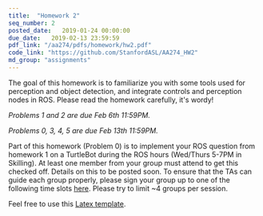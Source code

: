 ```yaml
---
title:  "Homework 2"
seq_number: 2
posted_date:   2019-01-24 00:00:00
due_date:   2019-02-13 23:59:59
pdf_link: "/aa274/pdfs/homework/hw2.pdf"
code_link: "https://github.com/StanfordASL/AA274_HW2"
md_group: "assignments"
---
```

The goal of this homework is to familiarize you with some tools used for perception and object detection, and integrate controls and perception nodes in ROS. Please read the homework carefully, it's wordy!

*Problems 1 and 2 are due Feb 6th 11:59PM.*

*Problems 0, 3, 4, 5 are due Feb 13th 11:59PM.*

Part of this homework (Problem 0) is to implement your ROS question from homework 1 on a TurtleBot during the ROS hours (Wed/Thurs 5-7PM in Skilling). At least one member from your group must attend to get this checked off. Details on this to be posted soon. To ensure that the TAs can guide each group properly, please sign your group up to one of the following time slots [here](https://docs.google.com/spreadsheets/d/16myCTR37SAwdj1FlQM7_xWYsjICLRKRtml5VSlIqhBA/edit?usp=sharing). Please try to limit ~4 groups per session. 

Feel free to use this [Latex template](/aa274/pdfs/homework/hw.tex).

